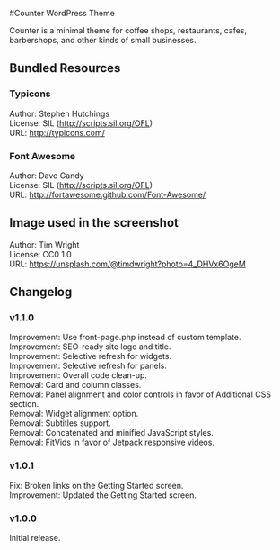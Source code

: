 #Counter WordPress Theme

Counter is a minimal theme for coffee shops, restaurants, cafes, barbershops, and other kinds of small businesses.

## Bundled Resources

### Typicons  
Author: Stephen Hutchings  
License: SIL (http://scripts.sil.org/OFL)  
URL: http://typicons.com/

### Font Awesome  
Author: Dave Gandy  
License: SIL (http://scripts.sil.org/OFL)  
URL: http://fortawesome.github.com/Font-Awesome/

## Image used in the screenshot  
Author: Tim Wright  
License: CC0 1.0  
URL: https://unsplash.com/@timdwright?photo=4_DHVx6OgeM

## Changelog

### v1.1.0
Improvement: Use front-page.php instead of custom template.  
Improvement: SEO-ready site logo and title.  
Improvement: Selective refresh for widgets.  
Improvement: Selective refresh for panels.  
Improvement: Overall code clean-up.  
Removal: Card and column classes.  
Removal: Panel alignment and color controls in favor of Additional CSS section.  
Removal: Widget alignment option.  
Removal: Subtitles support.  
Removal: Concatenated and minified JavaScript styles.  
Removal: FitVids in favor of Jetpack responsive videos.

### v1.0.1
Fix: Broken links on the Getting Started screen.  
Improvement: Updated the Getting Started screen.

### v1.0.0
Initial release.
